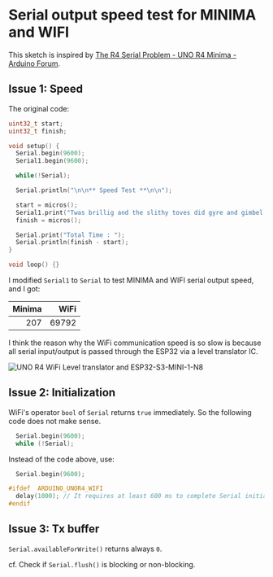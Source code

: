 # Serial output speed test for MINIMA and WIFI 

This sketch is inspired by [The R4 Serial Problem - UNO R4 Minima - Arduino Forum](https://forum.arduino.cc/t/the-r4-serial-problem/1255584/).

## Issue 1: Speed

The original code:

```c++
uint32_t start;
uint32_t finish;

void setup() {
  Serial.begin(9600);
  Serial1.begin(9600);

  while(!Serial);

  Serial.println("\n\n** Speed Test **\n\n");

  start = micros();
  Serial1.print("Twas brillig and the slithy toves did gyre and gimbel in the wabe. ");
  finish = micros();

  Serial.print("Total Time : ");
  Serial.println(finish - start);
}

void loop() {}
```

I modified `Serial1` to `Serial` to test MINIMA and WIFI serial output speed, and I got:

| Minima | WiFi  |
| ------:| -----:|
| 207    | 69792 |

I think the reason why the WiFi communication speed is so slow is because all serial input/output is passed through the ESP32 via a level translator IC.

![UNO R4 WiFi Level translator and ESP32-S3-MINI-1-N8](https://github.com/embedded-kiddie/Arduino-UNO-R4/assets/159898757/c963348e-575d-433a-8b19-c84ee077adee "UNO R4 WiFi Level translator and ESP32-S3-MINI-1-N8")

## Issue 2: Initialization

WiFi's operator `bool` of `Serial` returns `true` immediately. So the following code does not make sense.

```c++
  Serial.begin(9600);
  while (!Serial);
```

Instead of the code above, use:

```c++
  Serial.begin(9600);

#ifdef  ARDUINO_UNOR4_WIFI
  delay(1000); // It requires at least 600 ms to complete Serial initialization.
#endif
```

## Issue 3: Tx buffer

`Serial.availableForWrite()` returns always `0`.

cf. Check if `Serial.flush()` is blocking or non-blocking.




